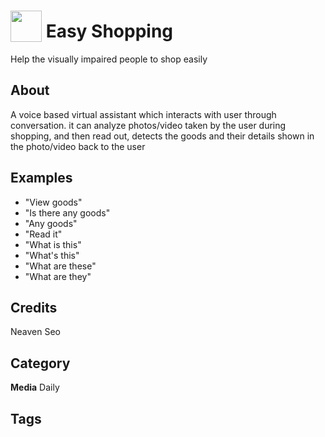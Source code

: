 # <img src="https://raw.githack.com/FortAwesome/Font-Awesome/master/svgs/solid/blind.svg" card_color="#22A7F0" width="50" height="50" style="vertical-align:bottom"/> Easy Shopping
Help the visually impaired people to shop easily

## About
A voice based virtual assistant which interacts with user through conversation. it can analyze photos/video taken by the user during shopping, and then read out, detects the goods and their details shown in the photo/video back to the user

## Examples
* "View goods"
* "Is there any goods"
* "Any goods"
* "Read it"
* "What is this"
* "What's this"
* "What are these"
* "What are they"

## Credits
Neaven Seo

## Category
**Media**
Daily

## Tags

